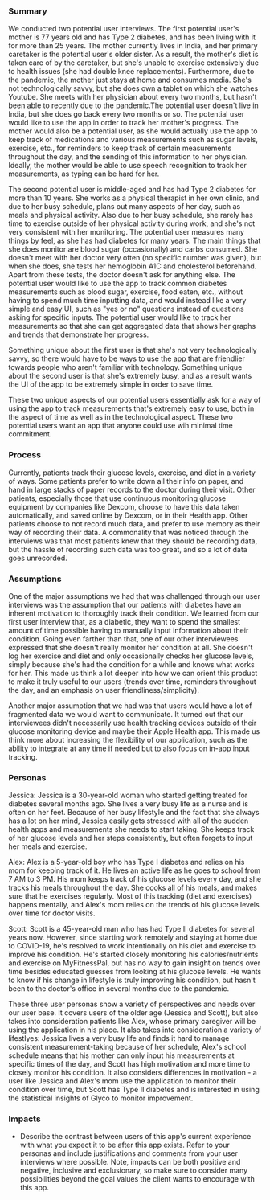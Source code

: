 ### Summary
We conducted two potential user interviews. The first potential user's mother is 77 years old and has Type 2 diabetes, and has been living with it for more than 25 years. The mother currently lives in India, and her primary caretaker is the potential user's older sister. As a result, the mother's diet is taken care of by the caretaker, but she's unable to exercise extensively due to health issues (she had double knee replacements). Furthermore, due to the pandemic, the mother just stays at home and consumes media. She's not technologically savvy, but she does own a tablet on which she watches Youtube. She meets with her physician about every two months, but hasn't been able to recently due to the pandemic.The potential user doesn't live in India, but she does go back every two months or so. The potential user would like to use the app in order to track her mother's progress. The mother would also be a potential user, as she would actually use the app to keep track of medications and various measurements such as sugar levels, exercise, etc., for reminders to keep track of certain measurements throughout the day, and the sending of this information to her physician. Ideally, the mother would be able to use speech recognition to track her measurements, as typing can be hard for her.

The second potential user is middle-aged and has had Type 2 diabetes for more than 10 years. She works as a physical therapist in her own clinic, and due to her busy schedule, plans out many aspects of her day, such as meals and physical activity. Also due to her busy schedule, she rarely has time to exercise outside of her physical activity during work, and she's not very consistent with her monitoring. The potential user measures many things by feel, as she has had diabetes for many years. The main things that she does monitor are blood sugar (occasionally) and carbs consumed. She doesn't meet with her doctor very often (no specific number was given), but when she does, she tests her hemoglobin A1C and cholesterol beforehand. Apart from these tests, the doctor doesn't ask for anything else. The potential user would like to use the app to track common diabetes measurements such as blood sugar, exercise, food eaten, etc., without having to spend much time inputting data, and would instead like a very simple and easy UI, such as "yes or no" questions instead of questions asking for specific inputs. The potential user would like to track her measurements so that she can get aggregated data that shows her graphs and trends that demonstrate her progress. 

Something unique about the first user is that she's not very technologically savvy, so there would have to be ways to use the app that are friendlier towards people who aren't familiar with technology. Something unique about the second user is that she's extremely busy, and as a result wants the UI of the app to be extremely simple in order to save time. 

These two unique aspects of our potential users essentially ask for a way of using the app to track measurements that's extremely easy to use, both in the aspect of time as well as in the technological aspect. These two potential users want an app that anyone could use wih minimal time commitment. 

### Process
Currently, patients track their glucose levels, exercise, and diet in a variety of ways. Some patients prefer to write down all their info on paper, and hand in large stacks of paper records to the doctor during their visit. Other patients, especially those that use continuous monitoring glucose equipment by companies like Dexcom, choose to have this data taken automatically, and saved online by Dexcom, or in their Health app. Other patients choose to not record much data, and prefer to use memory as their way of recording their data. A commonality that was noticed through the interviews was that most patients knew that they should be recording data, but the hassle of recording such data was too great, and so a lot of data goes unrecorded.

### Assumptions 
One of the major assumptions we had that was challenged through our user interviews was the assumption that our patients with diabetes have an inherent motivation to thoroughly track their condition. We learned from our first user interview that, as a diabetic, they want to spend the smallest amount of time possible having to manually input information about their condition. Going even farther than that, one of our other interviewees expressed that she doesn't really monitor her condition at all. She doesn't log her exercise and diet and only occasionally checks her glucose levels, simply because she's had the condition for a while and knows what works for her. This made us think a lot deeper into how we can orient this product to make it truly useful to our users (trends over time, reminders throughout the day, and an emphasis on user friendliness/simplicity).

Another major assumption that we had was that users would have a lot of fragmented data we would want to communicate. It turned out that our interviewees didn't necessarily use health tracking devices outside of their glucose monitoring device and maybe their Apple Health app. This made us think more about increasing the flexibility of our application, such as the ability to integrate at any time if needed but to also focus on in-app input tracking.

### Personas
Jessica: Jessica is a 30-year-old woman who started getting treated for diabetes several months ago. She lives a very busy life as a nurse and is often on her feet. Because of her busy lifestyle and the fact that she always has a lot on her mind, Jessica easily gets stressed with all of the sudden health apps and measurements she needs to start taking. She keeps track of her glucose levels and her steps consistently, but often forgets to input her meals and exercise. 

Alex: Alex is a 5-year-old boy who has Type I diabetes and relies on his mom for keeping track of it. He lives an active life as he goes to school from 7 AM to 3 PM. His mom keeps track of his glucose levels every day, and she tracks his meals throughout the day. She cooks all of his meals, and makes sure that he exercises regularly. Most of this tracking (diet and exercises) happens mentally, and Alex's mom relies on the trends of his glucose levels over time for doctor visits.

Scott: Scott is a 45-year-old man who has had Type II diabetes for several years now. However, since starting work remotely and staying at home due to COVID-19, he's resolved to work intentionally on his diet and exercise to improve his condition. He's started closely monitoring his calories/nutrients and exercise on MyFitnessPal, but has no way to gain insight on trends over time besides educated guesses from looking at his glucose levels. He wants to know if his change in lifestyle is truly improving his condition, but hasn't been to the doctor's office in several months due to the pandemic.

These three user personas show a variety of perspectives and needs over our user base. It covers users of the older age (Jessica and Scott), but also takes into consideration patients like Alex, whose primary caregiver will be using the application in his place. It also takes into consideration a variety of lifestlyes: Jessica lives a very busy life and finds it hard to manage consistent measurement-taking because of her schedule, Alex's school schedule means that his mother can only input his measurements at specific times of the day, and Scott has high motivation and more time to closely monitor his condition. It also considers differences in motivation - a user like Jessica and Alex's mom use the application to monitor their condition over time, but Scott has Type II diabetes and is interested in using the statistical insights of Glyco to monitor improvement.

### Impacts
* Describe the contrast between users of this app's current experience with what you expect it to be after this app exists. Refer to your personas and include justifications and comments from your user interviews where possible. Note, impacts can be both positive and negative, inclusive and exclusionary, so make sure to consider many possibilities beyond the goal values the client wants to encourage with this app.